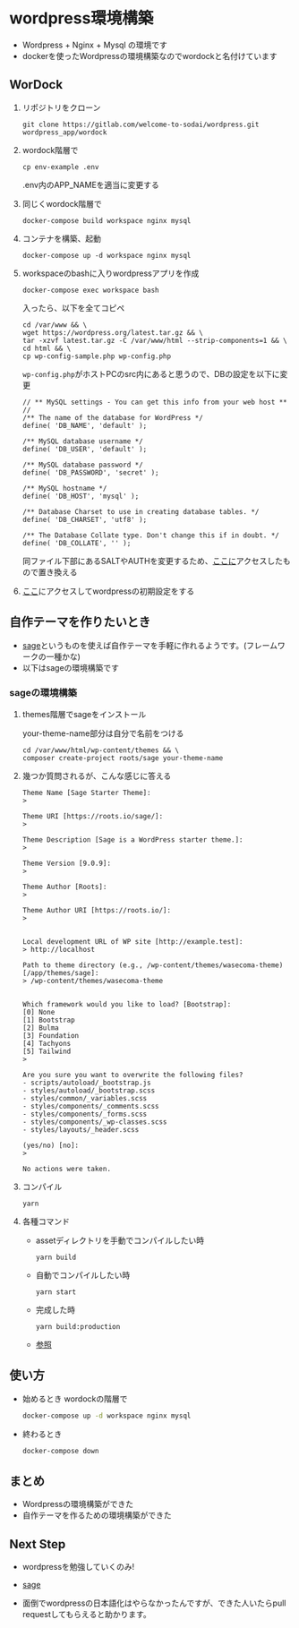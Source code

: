# wordpress環境構築

- Wordpress + Nginx + Mysql の環境です
- dockerを使ったWordpressの環境構築なのでwordockと名付けています



## WorDock

1. リポジトリをクローン

   ```
   git clone https://gitlab.com/welcome-to-sodai/wordpress.git wordpress_app/wordock
   ```

2. wordock階層で

   ```
   cp env-example .env
   ```
   .env内のAPP_NAMEを適当に変更する

3. 同じくwordock階層で

   ```
   docker-compose build workspace nginx mysql
   ```

4. コンテナを構築、起動

   ```
   docker-compose up -d workspace nginx mysql
   ```

5. workspaceのbashに入りwordpressアプリを作成

   `docker-compose exec workspace bash`

   入ったら、以下を全てコピペ

   ```
   cd /var/www && \
   wget https://wordpress.org/latest.tar.gz && \
   tar -xzvf latest.tar.gz -C /var/www/html --strip-components=1 && \
   cd html && \
   cp wp-config-sample.php wp-config.php
   ```

   `wp-config.php`がホストPCのsrc内にあると思うので、DBの設定を以下に変更

   ```
   // ** MySQL settings - You can get this info from your web host ** //
   /** The name of the database for WordPress */
   define( 'DB_NAME', 'default' );
   
   /** MySQL database username */
   define( 'DB_USER', 'default' );
   
   /** MySQL database password */
   define( 'DB_PASSWORD', 'secret' );
   
   /** MySQL hostname */
   define( 'DB_HOST', 'mysql' );
   
   /** Database Charset to use in creating database tables. */
   define( 'DB_CHARSET', 'utf8' );
   
   /** The Database Collate type. Don't change this if in doubt. */
   define( 'DB_COLLATE', '' );
   ```

   同ファイル下部にあるSALTやAUTHを変更するため、[ここに](https://api.wordpress.org/secret-key/1.1/salt/)アクセスしたもので置き換える

6. [ここ](http://localhost/wp-admin/install.php)にアクセスしてwordpressの初期設定をする

## 自作テーマを作りたいとき

- [sage](https://roots.io/sage/)というものを使えば自作テーマを手軽に作れるようです。(フレームワークの一種かな)
- 以下はsageの環境構築です

### sageの環境構築

1. themes階層でsageをインストール

   your-theme-name部分は自分で名前をつける

   ```
   cd /var/www/html/wp-content/themes && \
   composer create-project roots/sage your-theme-name
   ```

2. 幾つか質問されるが、こんな感じに答える

   ```
   Theme Name [Sage Starter Theme]:
   > 

   Theme URI [https://roots.io/sage/]:
   > 

   Theme Description [Sage is a WordPress starter theme.]:
   > 

   Theme Version [9.0.9]:
   > 

   Theme Author [Roots]:
   > 

   Theme Author URI [https://roots.io/]:
   > 


   Local development URL of WP site [http://example.test]:
   > http://localhost 

   Path to theme directory (e.g., /wp-content/themes/wasecoma-theme) [/app/themes/sage]:
   > /wp-content/themes/wasecoma-theme


   Which framework would you like to load? [Bootstrap]:
   [0] None
   [1] Bootstrap
   [2] Bulma
   [3] Foundation
   [4] Tachyons
   [5] Tailwind
   > 

   Are you sure you want to overwrite the following files?
   - scripts/autoload/_bootstrap.js
   - styles/autoload/_bootstrap.scss
   - styles/common/_variables.scss
   - styles/components/_comments.scss
   - styles/components/_forms.scss
   - styles/components/_wp-classes.scss
   - styles/layouts/_header.scss

   (yes/no) [no]:
   > 

   No actions were taken.
   ```

3. コンパイル

   `yarn`

4. 各種コマンド
   
   - assetディレクトリを手動でコンパイルしたい時

      `yarn build`

   - 自動でコンパイルしたい時

      `yarn start`

   - 完成した時

      `yarn build:production`

   - [参照](https://roots.io/docs/sage/9.x/compiling-assets/#available-build-commands)



## 使い方

- 始めるとき wordockの階層で
   ```bash
   docker-compose up -d workspace nginx mysql
   ```
- 終わるとき
   ```bash
   docker-compose down
   ```

## まとめ

- Wordpressの環境構築ができた
- 自作テーマを作るための環境構築ができた

## Next Step

- wordpressを勉強していくのみ!

- [sage](https://roots.io/docs/sage/9.x/installation/#browsersync-configuration)

- 面倒でwordpressの日本語化はやらなかったんですが、できた人いたらpull requestしてもらえると助かります。

  

   